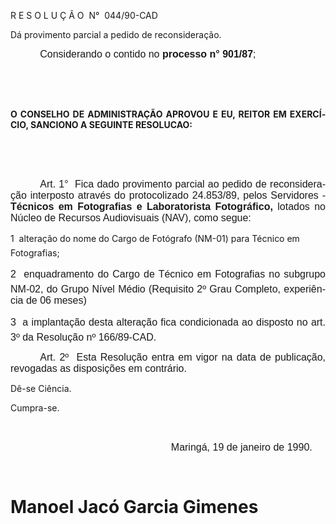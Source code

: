 <body lang=PT-BR style='tab-interval:35.4pt'>

<div class=Section1>

<p class=MsoTitle>R E S O L U Ç Ã O<span style="mso-spacerun: yes"> 
</span>N°<span style="mso-spacerun: yes">  </span>044/90-CAD</p>

<p class=MsoBodyTextIndent2>Dá provimento parcial a pedido de reconsideração.</p>

<p class=MsoNormal style='text-indent:35.45pt'><span style='font-size:12.0pt;
mso-bidi-font-size:10.0pt;font-family:Arial'>Considerando o contido no <b>processo
n° 901/87</b>;<o:p></o:p></span></p>

<p class=MsoNormal><span style='font-size:12.0pt;mso-bidi-font-size:10.0pt;
font-family:Arial'><![if !supportEmptyParas]>&nbsp;<![endif]><o:p></o:p></span></p>

<p class=MsoNormal><span style='font-size:12.0pt;mso-bidi-font-size:10.0pt;
font-family:Arial'><![if !supportEmptyParas]>&nbsp;<![endif]><o:p></o:p></span></p>

<p class=MsoBodyTextIndent style='text-align:justify;line-height:normal'><b>O
CONSELHO DE ADMINISTRAÇÃO APROVOU E EU, REITOR EM EXERCÍCIO, SANCIONO A
SEGUINTE RESOLUCAO:<o:p></o:p></b></p>

<p class=MsoNormal><span style='font-size:12.0pt;mso-bidi-font-size:10.0pt;
font-family:Arial'><![if !supportEmptyParas]>&nbsp;<![endif]><o:p></o:p></span></p>

<p class=MsoNormal><span style='font-size:12.0pt;mso-bidi-font-size:10.0pt;
font-family:Arial'><![if !supportEmptyParas]>&nbsp;<![endif]><o:p></o:p></span></p>

<p class=MsoNormal style='text-align:justify;text-indent:35.45pt'><span
style='font-size:12.0pt;mso-bidi-font-size:10.0pt;font-family:Arial'>Art.
1°<span style="mso-spacerun: yes">  </span>Fica dado provimento parcial ao
pedido de reconsideração interposto através do protocolizado 24.853/89, pelos
Servidores ­<b style='mso-bidi-font-weight:normal'>Técnicos em Fotografias e
Laboratorista Fotográfico, </b>lotados no Núcleo de Recursos Audiovisuais
(NAV), como segue:<o:p></o:p></span></p>

<p class=MsoBodyText>1  alteração do nome do Cargo de Fotógrafo (NM-01) para
Técnico em Fotografias;</p>

<p class=MsoNormal style='text-align:justify'><span style='font-size:12.0pt;
mso-bidi-font-size:10.0pt;font-family:Arial'>2  enquadramento do Cargo de
Técnico em Fotografias no subgrupo NM-02, do Grupo Nível Médio (Requisito 2º
Grau Completo, experiência de 06 meses)<o:p></o:p></span></p>

<p class=MsoNormal style='text-align:justify'><span style='font-size:12.0pt;
mso-bidi-font-size:10.0pt;font-family:Arial'>3  a implantação desta alteração
fica condicionada ao disposto no art. 3º da Resolução nº 166/89-CAD.<o:p></o:p></span></p>

<p class=MsoNormal style='text-align:justify;text-indent:35.45pt'><span
style='font-size:12.0pt;mso-bidi-font-size:10.0pt;font-family:Arial'>Art.
2º<span style="mso-spacerun: yes">  </span>Esta Resolução entra em vigor na
data de publicação, revogadas as disposições em contrário.<o:p></o:p></span></p>

<p class=MsoBodyTextIndent style='line-height:normal'>Dê-se Ciência.</p>

<p class=MsoBodyTextIndent style='line-height:normal'>Cumpra-se.</p>

<p class=MsoNormal><span style='font-size:12.0pt;mso-bidi-font-size:10.0pt;
font-family:Arial'><![if !supportEmptyParas]>&nbsp;<![endif]><o:p></o:p></span></p>

<p class=MsoNormal style='margin-top:0cm;margin-right:0cm;margin-bottom:9.0pt;
margin-left:192.6pt'><span style='font-size:12.0pt;mso-bidi-font-size:10.0pt;
font-family:Arial'>Maringá, 19 de janeiro de 1990.<o:p></o:p></span></p>

<p class=MsoNormal style='margin-top:0cm;margin-right:0cm;margin-bottom:9.0pt;
margin-left:192.6pt'><span style='font-size:12.0pt;mso-bidi-font-size:10.0pt;
font-family:Arial'><![if !supportEmptyParas]>&nbsp;<![endif]><o:p></o:p></span></p>

<h1><span lang=ES-TRAD style='mso-ansi-language:ES-TRAD'>Manoel Jacó Garcia
Gimenes<o:p></o:p></span></h1>

<p class=MsoNormal align=center style='text-align:center'><span lang=ES-TRAD
style='font-size:12.0pt;mso-bidi-font-size:10.0pt;font-family:Arial;mso-ansi-language:
ES-TRAD'><![if !supportEmptyParas]>&nbsp;<![endif]><o:p></o:p></span></p>

<p class=MsoNormal><span lang=ES-TRAD style='font-size:12.0pt;mso-bidi-font-size:
10.0pt;font-family:Arial;mso-ansi-language:ES-TRAD'><![if !supportEmptyParas]>&nbsp;<![endif]><o:p></o:p></span></p>

</div>

</body>
